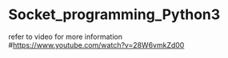 # Socket_programming_Python3




refer to video for more information <br>
#https://www.youtube.com/watch?v=28W6vmkZd00
